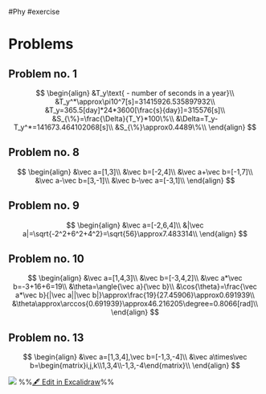 #Phy #exercise 

# Problems
## Problem no. 1
$$
\begin{align}
	&T_y\text{ - number of seconds in a year}\\
	&T_y^*\approx\pi10^7[s]=31415926.535897932\\
	&T_y=365.5[day]*24*3600[\frac{s}{day}]=315576[s]\\
	&S_{\%}=\frac{\Delta}{T_Y}*100\%\\
	&\Delta=T_y-T_y^*=141673.464102068[s]\\
	&S_{\%}\approx0.4489\%\\
\end{align}
$$


## Problem no.  8
$$
\begin{align}
	&\vec a=[1,3]\\
	&\vec b=[-2,4]\\
	&\vec a+\vec b=[-1,7]\\
	&\vec a-\vec b=[3,-1]\\
	&\vec b-\vec a=[-3,1]\\
\end{align}
$$

## Problem no. 9
$$
\begin{align}
	&\vec a=[-2,6,4]\\
	&|\vec a|=\sqrt{-2^2+6^2+4^2}=\sqrt{56}\approx7.483314\\
\end{align}
$$

## Problem no. 10
$$
\begin{align}
	&\vec a=[1,4,3]\\
	&\vec b=[-3,4,2]\\
	&\vec a*\vec b=-3+16+6=19\\
	&\theta=\angle{\vec a}{\vec b}\\
	&\cos{\theta}=\frac{\vec a*\vec b}{|\vec a||\vec b|}\approx\frac{19}{27.45906}\approx0.691939\\
	&\theta\approx\arccos{0.691939}\approx46.216205\degree=0.8066[rad]\\
\end{align}
$$

## Problem no. 13
$$
\begin{align}
	&\vec a=[1,3,4],\vec b=[-1,3,-4]\\
	&\vec a\times\vec b=\begin{matrix}i,j,k\\1,3,4\\-1,3,-4\end{matrix}\\
\end{align}
$$

![](Exercise%201%208.03.2024%202024-03-10%2019.19.57.excalidraw.svg)
%%[🖋 Edit in Excalidraw](Exercise%201%208.03.2024%202024-03-10%2019.19.57.excalidraw.md)%%


